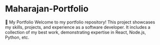 # Maharajan-Portfolio
🚀 My Portfolio Welcome to my portfolio repository! This project showcases my skills, projects, and experience as a software developer. It includes a collection of my best work, demonstrating expertise in  React, Node.js, Python, etc.
